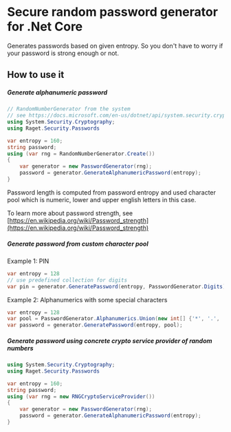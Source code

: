 ﻿# Secure random password generator for .Net Core
Generates passwords based on given entropy. So you don't have to worry if your password is strong enough or not.  

## How to use it
##### Generate alphanumeric password
```c#
// RandomNumberGenerator from the system
// see https://docs.microsoft.com/en-us/dotnet/api/system.security.cryptography.randomnumbergenerator?view=netcore-3.1)
using System.Security.Cryptography; 
using Raget.Security.Passwords

var entropy = 160;
string password;
using (var rng = RandomNumberGenerator.Create())
{
    var generator = new PasswordGenerator(rng);
    password = generator.GenerateAlphanumericPassword(entropy);
}
```
Password length is computed from password entropy and used character pool which is numeric, lower and upper english letters in this case.  
  
To learn more about password strength, see [https://en.wikipedia.org/wiki/Password_strength](https://en.wikipedia.org/wiki/Password_strength)  

##### Generate password from custom character pool
Example 1: PIN
```c#
var entropy = 128
// use predefined collection for digits
var pin = generator.GeneratePassword(entropy, PasswordGenerator.Digits);
```
Example 2: Alphanumerics with some special characters
```c#
var entropy = 128
var pool = PasswordGenerator.Alphanumerics.Union(new int[] {'*', '.', '/', '?'});
var password = generator.GeneratePassword(entropy, pool);
```

##### Generate password using concrete crypto service provider of random numbers
```c#
using System.Security.Cryptography; 
using Raget.Security.Passwords

var entropy = 160;
string password;
using (var rng = new RNGCryptoServiceProvider())
{
    var generator = new PasswordGenerator(rng);
    password = generator.GenerateAlphanumericPassword(entropy);
}
```